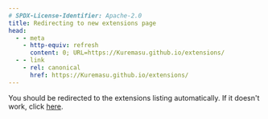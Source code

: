 ```yaml
---
# SPDX-License-Identifier: Apache-2.0
title: Redirecting to new extensions page
head:
  - - meta 
    - http-equiv: refresh
      content: 0; URL=https://Kuremasu.github.io/extensions/
  - - link
    - rel: canonical
      href: https://Kuremasu.github.io/extensions/ 
---
```


You should be redirected to the extensions listing automatically. If it doesn't
work, click [here](/extensions/).